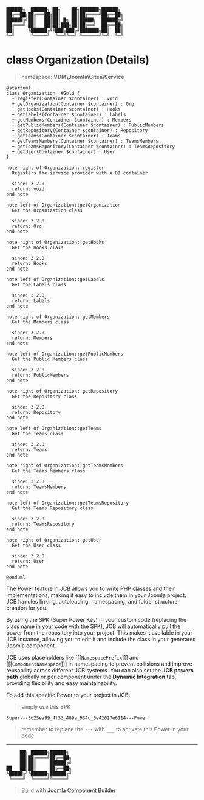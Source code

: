 ```
██████╗  ██████╗ ██╗    ██╗███████╗██████╗
██╔══██╗██╔═══██╗██║    ██║██╔════╝██╔══██╗
██████╔╝██║   ██║██║ █╗ ██║█████╗  ██████╔╝
██╔═══╝ ██║   ██║██║███╗██║██╔══╝  ██╔══██╗
██║     ╚██████╔╝╚███╔███╔╝███████╗██║  ██║
╚═╝      ╚═════╝  ╚══╝╚══╝ ╚══════╝╚═╝  ╚═╝
```
# class Organization (Details)
> namespace: **VDM\Joomla\Gitea\Service**

```uml
@startuml
class Organization  #Gold {
  + register(Container $container) : void
  + getOrganization(Container $container) : Org
  + getHooks(Container $container) : Hooks
  + getLabels(Container $container) : Labels
  + getMembers(Container $container) : Members
  + getPublicMembers(Container $container) : PublicMembers
  + getRepository(Container $container) : Repository
  + getTeams(Container $container) : Teams
  + getTeamsMembers(Container $container) : TeamsMembers
  + getTeamsRepository(Container $container) : TeamsRepository
  + getUser(Container $container) : User
}

note right of Organization::register
  Registers the service provider with a DI container.

  since: 3.2.0
  return: void
end note

note left of Organization::getOrganization
  Get the Organization class

  since: 3.2.0
  return: Org
end note

note right of Organization::getHooks
  Get the Hooks class

  since: 3.2.0
  return: Hooks
end note

note left of Organization::getLabels
  Get the Labels class

  since: 3.2.0
  return: Labels
end note

note right of Organization::getMembers
  Get the Members class

  since: 3.2.0
  return: Members
end note

note left of Organization::getPublicMembers
  Get the Public Members class

  since: 3.2.0
  return: PublicMembers
end note

note right of Organization::getRepository
  Get the Repository class

  since: 3.2.0
  return: Repository
end note

note left of Organization::getTeams
  Get the Teams class

  since: 3.2.0
  return: Teams
end note

note right of Organization::getTeamsMembers
  Get the Teams Members class

  since: 3.2.0
  return: TeamsMembers
end note

note left of Organization::getTeamsRepository
  Get the Teams Repository class

  since: 3.2.0
  return: TeamsRepository
end note

note right of Organization::getUser
  Get the User class

  since: 3.2.0
  return: User
end note
 
@enduml
```

The Power feature in JCB allows you to write PHP classes and their implementations, making it easy to include them in your Joomla project. JCB handles linking, autoloading, namespacing, and folder structure creation for you.

By using the SPK (Super Power Key) in your custom code (replacing the class name in your code with the SPK), JCB will automatically pull the power from the repository into your project. This makes it available in your JCB instance, allowing you to edit it and include the class in your generated Joomla component.

JCB uses placeholders like [[[`NamespacePrefix`]]] and [[[`ComponentNamespace`]]] in namespacing to prevent collisions and improve reusability across different JCB systems. You can also set the **JCB powers path** globally or per component under the **Dynamic Integration** tab, providing flexibility and easy maintainability.

To add this specific Power to your project in JCB:

> simply use this SPK
```
Super---3d25ea99_4f33_489a_934c_0e42027e6114---Power
```
> remember to replace the `---` with `___` to activate this Power in your code

---
```
     ██╗ ██████╗██████╗
     ██║██╔════╝██╔══██╗
     ██║██║     ██████╔╝
██   ██║██║     ██╔══██╗
╚█████╔╝╚██████╗██████╔╝
 ╚════╝  ╚═════╝╚═════╝
```
> Build with [Joomla Component Builder](https://git.vdm.dev/joomla/Component-Builder)

